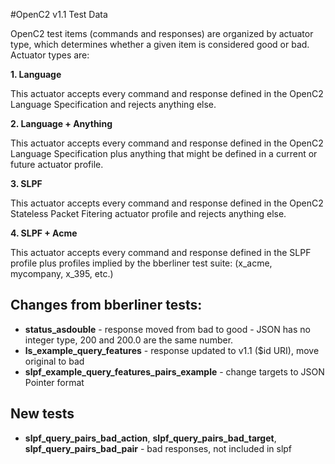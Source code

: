 #OpenC2 v1.1 Test Data

OpenC2 test items (commands and responses) are organized by actuator type, which determines whether a given item
is considered good or bad. Actuator types are:

**1. Language**

This actuator accepts every command and response defined in the OpenC2 Language Specification and rejects anything else.

**2. Language + Anything**

This actuator accepts every command and response defined in the OpenC2 Language Specification plus anything that
might be defined in a current or future actuator profile.

**3. SLPF**

This actuator accepts every command and response defined in the OpenC2 Stateless Packet Fitering actuator profile
and rejects anything else.

**4. SLPF + Acme**

This actuator accepts every command and response defined in the SLPF profile plus profiles implied by the bberliner
test suite: (x_acme, mycompany, x_395, etc.)

## Changes from bberliner tests:
* **status_asdouble** - response moved from bad to good - JSON has no integer type, 200 and 200.0 are the same number.
* **ls_example_query_features** - response updated to v1.1 ($id URI), move original to bad
* **slpf_example_query_features_pairs_example** - change targets to JSON Pointer format

## New tests
* **slpf_query_pairs_bad_action**, **slpf_query_pairs_bad_target**, **slpf_query_pairs_bad_pair** - bad responses, not included in slpf